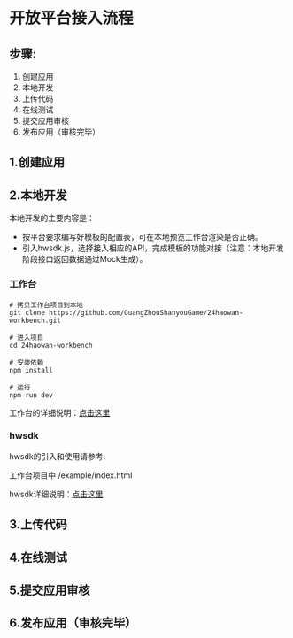 # 开放平台接入流程

## 步骤:

1. 创建应用
2. 本地开发
3. 上传代码
4. 在线测试
5. 提交应用审核
6. 发布应用（审核完毕）

## 1.创建应用

## 2.本地开发

本地开发的主要内容是：

- 按平台要求编写好模板的配置表，可在本地预览工作台渲染是否正确。
- 引入hwsdk.js，选择接入相应的API，完成模板的功能对接（注意：本地开发阶段接口返回数据通过Mock生成）。

### 工作台

```
# 拷贝工作台项目到本地
git clone https://github.com/GuangZhouShanyouGame/24haowan-workbench.git

# 进入项目
cd 24haowan-workbench

# 安装依赖
npm install

# 运行
npm run dev
```

工作台的详细说明：[点击这里](https://24haowan.gitbooks.io/workbench/content/)

### hwsdk

hwsdk的引入和使用请参考:

工作台项目中 /example/index.html

hwsdk详细说明：[点击这里](https://24haowan.gitbooks.io/hwsdk/content/)

## 3.上传代码

## 4.在线测试

## 5.提交应用审核

## 6.发布应用（审核完毕）

